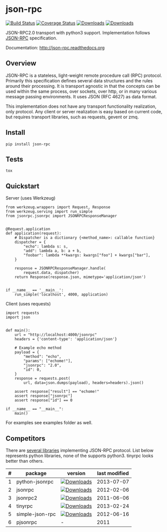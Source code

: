 json-rpc
========

[![Build Status](https://travis-ci.org/pavlov99/json-rpc.png?branch=master)](https://travis-ci.org/pavlov99/json-rpc)
[![Coverage Status](https://coveralls.io/repos/pavlov99/json-rpc/badge.png)](https://coveralls.io/r/pavlov99/json-rpc)
[![Downloads](https://pypip.in/v/json-rpc/badge.png)](https://crate.io/packages/json-rpc)
[![Downloads](https://pypip.in/d/json-rpc/badge.png)](https://crate.io/packages/json-rpc)

JSON-RPC2.0 transport with python3 support. Implementation follows [JSON-RPC](http://www.jsonrpc.org/specification) specification.

Documentation: http://json-rpc.readthedocs.org


Overview
--------

JSON-RPC is a stateless, light-weight remote procedure call (RPC) protocol. Primarily this specification defines several data structures and the rules around their processing. It is transport agnostic in that the concepts can be used within the same process, over sockets, over http, or in many various message passing environments. It uses JSON (RFC 4627) as data format.

This implementation does not have any transport functionality realization, only protocol. Any client or server realization is easy based on current code, but requires transport libraries, such as requests, gevent or zmq.

Install
-------

    pip install json-rpc

Tests
-----

    tox

Quickstart
----------
Server (uses Werkzeug)

    from werkzeug.wrappers import Request, Response
    from werkzeug.serving import run_simple
    from jsonrpc.jsonrpc import JSONRPCResponseManager


    @Request.application
    def application(request):
        # Dispatcher is a dictionary {<method_name>: callable function}
        dispatcher = {
            "echo": lambda s: s,
            "add": lambda a, b: a + b,
            "foobar": lambda **kwargs: kwargs["foo"] + kwargs["bar"],
        }

        response = JSONRPCResponseManager.handle(
            request.data, dispatcher)
        return Response(response.json, mimetype='application/json')


    if __name__ == '__main__':
        run_simple('localhost', 4000, application)

Client (uses requests)

    import requests
    import json


    def main():
        url = "http://localhost:4000/jsonrpc"
        headers = {'content-type': 'application/json'}

        # Example echo method
        payload = {
            "method": "echo",
            "params": ["echome!"],
            "jsonrpc": "2.0",
            "id": 0,
        }
        response = requests.post(
            url, data=json.dumps(payload), headers=headers).json()

        assert response["result"] == "echome!"
        assert response["jsonrpc"]
        assert response["id"] == 0

    if __name__ == "__main__":
        main()

For examples see examples folder as well.

Competitors
-----------
There are [several libraries](http://en.wikipedia.org/wiki/JSON-RPC#Implementations) implementing JSON-RPC protocol. List below represents python libraries, none of the supports python3. tinyrpc looks better than others.

| # |package         | version                                                                                                 | last modified |
|---|----------------|---------------------------------------------------------------------------------------------------------|---------------|
| 1 |python-jsonrpc  | [![Downloads](https://pypip.in/v/python-jsonrpc/badge.png)](https://crate.io/packages/python-jsonrpc)   | 2013-07-07    |
| 2 |jsonrpc         | [![Downloads](https://pypip.in/v/jsonrpc/badge.png)](https://crate.io/packages/jsonrpc)                 | 2012-02-06    |
| 3 |jsonrpc2        | [![Downloads](https://pypip.in/v/jsonrpc2/badge.png)](https://crate.io/packages/jsonrpc2)               | 2011-06-06    |
| 4 |tinyrpc         | [![Downloads](https://pypip.in/v/tinyrpc/badge.png)](https://crate.io/packages/tinyrpc)                 | 2013-02-24    |
| 5 |simple-json-rpc | [![Downloads](https://pypip.in/v/simple-json-rpc/badge.png)](https://crate.io/packages/simple-json-rpc) | 2012-06-16    |
| 6 |pjsonrpc        | -                                                                                                       | 2011          |
